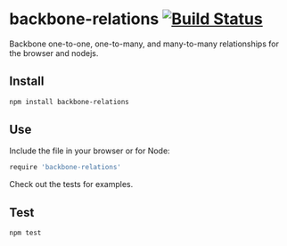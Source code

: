 backbone-relations [![Build Status](https://secure.travis-ci.org/caseywebdev/backbone-relations.png)](http://travis-ci.org/caseywebdev/backbone-relations)
=============

Backbone one-to-one, one-to-many, and many-to-many relationships for the browser and nodejs.

Install
-------

```bash
npm install backbone-relations
```

Use
---

Include the file in your browser or for Node:

```coffee
require 'backbone-relations'
```

Check out the tests for examples.

Test
----

```bash
npm test
```
